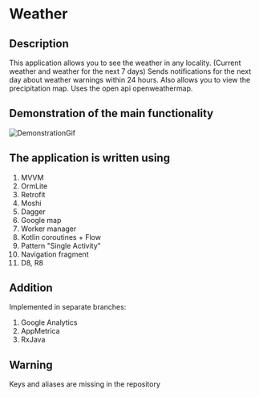 # Weather

## Description

This application allows you to see the weather in any locality. (Current weather and weather for the next 7 days)
Sends notifications for the next day about weather warnings within 24 hours.
Also allows you to view the precipitation map.
Uses the open api openweathermap.

## Demonstration of the main functionality

![DemonstrationGif](https://j.gifs.com/57WLLv.gif)

## The application is written using

1) MVVM
2) OrmLite
3) Retrofit
4) Moshi
5) Dagger
6) Google map
7) Worker manager
8) Kotlin coroutines + Flow
9) Pattern "Single Activity"
10) Navigation fragment
11) D8, R8

## Addition

Implemented in separate branches:
1) Google Analytics
2) AppMetrica
3) RxJava

## Warning

Keys and aliases are missing in the repository
